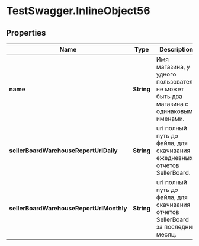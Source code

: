 # TestSwagger.InlineObject56

## Properties

Name | Type | Description | Notes
------------ | ------------- | ------------- | -------------
**name** | **String** | Имя магазина, у удного пользователя не может быть два магазина с одинаковыми именами. | 
**sellerBoardWarehouseReportUrlDaily** | **String** | uri полный путь до файла, для скачивания ежедневных отчетов SellerBoard. | 
**sellerBoardWarehouseReportUrlMonthly** | **String** | uri полный путь до файла, для скачивания отчетов SellerBoard за последний месяц. | 


